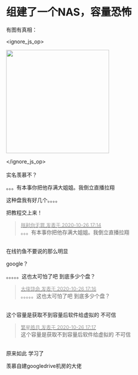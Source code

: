 # 组建了一个NAS，容量恐怖


有图有真相：<br />

<ignore_js_op>

<img id="aimg_140759" aid="140759" src="static/image/common/none.gif" zoomfile="forum.php?mod=attachment&aid=MTQwNzU5fDRlYjg3MjI4fDE2MDk2MTkxNDh8NDczNDR8NzU4NjU1&noupdate=yes&nothumb=yes" file="forum.php?mod=attachment&aid=MTQwNzU5fDRlYjg3MjI4fDE2MDk2MTkxNDh8NDczNDR8NzU4NjU1&noupdate=yes" class="zoom" onclick="zoom(this, this.src, 0, 0, 0)" width="279" id="aimg_140759" inpost="1" onmouseover="showMenu({'ctrlid':this.id,'pos':'12'})" />

<div class="tip tip_4 aimg_tip" id="aimg_140759_menu" style="position: absolute; display: none" disautofocus="true">
<div class="xs0">
<p><strong>8eb.png</strong> <em class="xg1">(5.26 KB, 下载次数: 2)</em></p>
<p>
<a href="forum.php?mod=attachment&amp;aid=MTQwNzU5fDRlYjg3MjI4fDE2MDk2MTkxNDh8NDczNDR8NzU4NjU1&amp;nothumb=yes" target="_blank">下载附件</a>

</p>

<p class="xg1 y">2020-10-26 17:11 上传</p>

</div>
<div class="tip_horn"></div>
</div>

</ignore_js_op>
<br />
<br />
实名羡慕不？<img src="static/image/smiley/yct/007.gif" smilieid="46" border="0" alt="" /> 

。。。有本事你把他存满大姐姐。我倒立直播拉翔

这种盘我有好几个。。。。<img id="aimg_emI35" onclick="zoom(this, this.src, 0, 0, 0)" class="zoom" src="https://cdn.jsdelivr.net/gh/hishis/forum-master/public/images/patch.gif" onmouseover="img_onmouseoverfunc(this)" onload="thumbImg(this)" border="0" alt="" />

把教程交上来！<img src="static/image/smiley/default/lol.gif" smilieid="12" border="0" alt="" />

<div class="quote"><blockquote><font size="2"><a href="https://www.hostloc.com/forum.php?mod=redirect&amp;goto=findpost&amp;pid=9354946&amp;ptid=758655" target="_blank"><font color="#999999">朕射你无罪 发表于 2020-10-26 17:14</font></a></font><br />
。。。有本事你把他存满大姐姐。我倒立直播拉翔</blockquote></div><br />
在线钓鱼不要说的那么明显

google？

。。。。。这也太可怕了吧 到底多少个盘？

<div class="quote"><blockquote><font size="2"><a href="https://www.hostloc.com/forum.php?mod=redirect&amp;goto=findpost&amp;pid=9354961&amp;ptid=758655" target="_blank"><font color="#999999">大侠饶命 发表于 2020-10-26 17:16</font></a></font><br />
。。。。。这也太可怕了吧 到底多少个盘？</blockquote></div><br />
这个容量是获取不到容量后软件给虚拟的 不可信

<div class="quote"><blockquote><font size="2"><a href="https://www.hostloc.com/forum.php?mod=redirect&amp;goto=findpost&amp;pid=9354965&amp;ptid=758655" target="_blank"><font color="#999999">繁星皓月 发表于 2020-10-26 17:17</font></a></font><br />
这个容量是获取不到容量后软件给虚拟的 不可信</blockquote></div><br />
<img src="static/image/smiley/yct/009.gif" smilieid="44" border="0" alt="" />原来如此 学习了

羡慕自建googledrive机房的大佬<img src="static/image/smiley/yct/016.gif" smilieid="51" border="0" alt="" />
